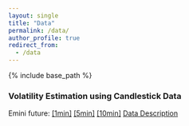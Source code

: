 ```yaml
---
layout: single
title: "Data"
permalink: /data/
author_profile: true
redirect_from:
  - /data
---
```


{% include base_path %}

### Volatility Estimation using Candlestick Data

Emini future: [[1min]](https://drive.google.com/file/d/19w66aA2adJ5SHdi_2e_QgHpMqk3YJNGM/view?usp=drive_link) [[5min]](https://drive.google.com/file/d/1JVBo-ATLq1ulLrPiDls16Nq0AevoHWlq/view?usp=drive_link) [[10min]](https://drive.google.com/file/d/1_wJC-93F-Ls-yYmEziPXJlU7lOSYAX8O/view?usp=drive_link) [Data Description](https://lqyjasonlee.github.io/files/data/DataDescription.txt)

